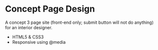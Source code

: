 # Concept Page Design
A concept 3 page site (front-end only; submit button will not do anything) for an interior designer.

* HTML5 & CSS3
* Responsive using @media
